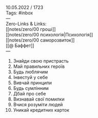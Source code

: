 10.05.2022 / 1723  
Tags: #inbox  
—  
Zero-Links & Links:  
[[notes/zero/00 гроші]]  
[[notes/zero/00 психологія|Психологія]]  
[[notes/zero/00 саморозвиток]]  
[[@ Баффет]]  
— 

1. Знайди свою пристрасть
2. Май правильних героїв
3. Будь люблячим
4. Інвестуй у себе
5. Вивчай принципи
6. Будь сумлінним
7. Дбай про себе
8. Визнавай свої помилки
9. Вчися розуміти людей
10. Уникай кредитних карток
